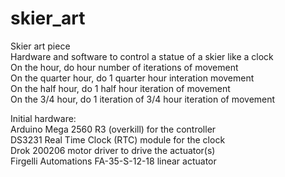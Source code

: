 # skier_art
Skier art piece </br>
  Hardware and software to control a statue of a skier like a clock </br>
  On the hour, do hour number of iterations of movement </br>
  On the quarter hour, do 1 quarter hour interation movement </br>
  On the half hour, do 1 half hour iteration of movement </br>
  On the 3/4 hour, do 1 iteration of 3/4 hour iteration of movement </br>
  
  Initial hardware: </br>
    Arduino Mega 2560 R3 (overkill) for the controller </br>
    DS3231 Real Time Clock (RTC) module for the clock </br>
    Drok 200206 motor driver to drive the actuator(s) </br>
    Firgelli Automations FA-35-S-12-18 linear actuator </br>
    
